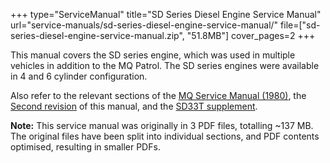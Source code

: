 +++
type="ServiceManual"
title="SD Series Diesel Engine Service Manual"
url="service-manuals/sd-series-diesel-engine-service-manual/"
file=["sd-series-diesel-engine-service-manual.zip", "51.8MB"]
cover_pages=2
+++

This manual covers the SD series engine, which was used in multiple vehicles in addition to the MQ Patrol. The SD series engines were available in 4 and 6 cylinder configuration.

Also refer to the relevant sections of the [MQ Service Manual (1980)](/service-manuals/mq-service-manual-1980/), the [Second revision](/service-manuals/sd-series-diesel-engine-service-manual-second-revision/) of this manual, and the [SD33T supplement](/service-manuals/sd-series-diesel-engine-service-manual-sd33t-supplement/).

**Note:** This service manual was originally in 3 PDF files, totalling ~137 MB. The original files have been split into individual sections, and PDF contents optimised, resulting in smaller PDFs.
